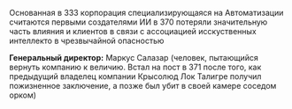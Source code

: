 Основанная в 333 корпорация специализирующаяся на Автоматизации считаются первыми создателями ИИ в 370 потеряли значительную часть влияния и клиентов в связи с ассоциацией исскуственных интеллекто в чрезвычайной опасностью

**Генеральный директор:** Маркус Салазар (человек, пытающийся вернуть компанию к величию. Встал на пост в 371 после того, как предыдущий владелец компании Крысолюд Лок Талигре получил пожизненное заключение, а позже был убит в своей камере соседом орком)
